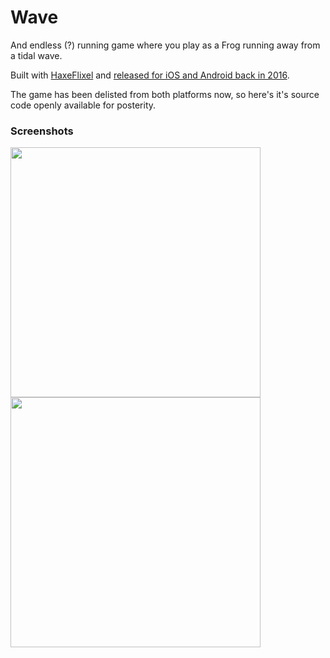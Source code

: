  # Wave
And endless (?) running game where you play as a Frog running away from a tidal wave. 

Built with <a href="https://haxeflixel.com/">HaxeFlixel</a> and <a href="https://sbarrio.github.io/devlog.html#wave">released for iOS and Android back in 2016</a>.

The game has been delisted from both platforms now, so here's it's source code openly available for posterity.


### Screenshots 
<img width=400 src="https://github.com/sbarrio/wave/assets/1830021/34248529-4714-4cd8-83b8-19ca28298f8d"/>
<img width=400 src="https://github.com/sbarrio/wave/assets/1830021/77590871-dcb0-4730-b5c3-d1d1bd54b26b"/>

